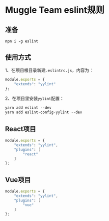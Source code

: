 # Muggle Team eslint规则

## 准备

```
npm i -g eslint
```

## 使用方式

1、在项目根目录新建`.eslintrc.js`，内容为：

```javascript
module.exports = {
    "extends": "yylint"
};

```

2、在项目里安装`yylint`配置：

```javascript
yarn add eslint --dev
yarn add eslint-config-yylint --dev
```

## React项目

```javascript
module.exports = {
    "extends": "yylint",
    "plugins": [
        "react"
    ]
};
```

## Vue项目

```javascript
module.exports = {
    "extends": "yylint",
    "plugins": [
        "vue"
    ]
};
```





